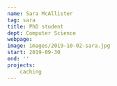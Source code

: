 ```yaml
---
name: Sara McAllister
tag: sara
title: PhD student
dept: Computer Science
webpage: 
image: images/2019-10-02-sara.jpg
start: 2019-09-30
end: ''
projects:
    caching
---
```

